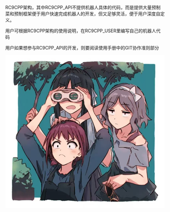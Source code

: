 RC9CPP架构，其中RC9CPP_API不提供机器人具体的代码，而是提供大量预制菜和预制框架便于用户快速完成机器人的开发，但又足够灵活，便于用户深度自定义。

用户可根据RC9CPP架构的使用说明，在RC9CPP_USER里编写自己的机器人代码

用户如果想参与RC9CPP_API的开发，则要阅读使用手册中的GIT协作准则部分

![图片说明](./ACG_PICTURE/GBC/gbc1.png)
